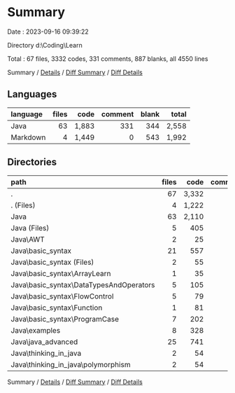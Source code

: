 # Summary

Date : 2023-09-16 09:39:22

Directory d:\\Coding\\Learn

Total : 67 files,  3332 codes, 331 comments, 887 blanks, all 4550 lines

Summary / [Details](details.md) / [Diff Summary](diff.md) / [Diff Details](diff-details.md)

## Languages
| language | files | code | comment | blank | total |
| :--- | ---: | ---: | ---: | ---: | ---: |
| Java | 63 | 1,883 | 331 | 344 | 2,558 |
| Markdown | 4 | 1,449 | 0 | 543 | 1,992 |

## Directories
| path | files | code | comment | blank | total |
| :--- | ---: | ---: | ---: | ---: | ---: |
| . | 67 | 3,332 | 331 | 887 | 4,550 |
| . (Files) | 4 | 1,222 | 3 | 493 | 1,718 |
| Java | 63 | 2,110 | 328 | 394 | 2,832 |
| Java (Files) | 5 | 405 | 12 | 76 | 493 |
| Java\\AWT | 2 | 25 | 0 | 5 | 30 |
| Java\\basic_syntax | 21 | 557 | 129 | 104 | 790 |
| Java\\basic_syntax (Files) | 2 | 55 | 0 | 13 | 68 |
| Java\\basic_syntax\\ArrayLearn | 1 | 35 | 8 | 5 | 48 |
| Java\\basic_syntax\\DataTypesAndOperators | 5 | 105 | 23 | 28 | 156 |
| Java\\basic_syntax\\FlowControl | 5 | 79 | 28 | 18 | 125 |
| Java\\basic_syntax\\Function | 1 | 81 | 1 | 10 | 92 |
| Java\\basic_syntax\\ProgramCase | 7 | 202 | 69 | 30 | 301 |
| Java\\examples | 8 | 328 | 55 | 35 | 418 |
| Java\\java_advanced | 25 | 741 | 132 | 164 | 1,037 |
| Java\\thinking_in_java | 2 | 54 | 0 | 10 | 64 |
| Java\\thinking_in_java\\polymorphism | 2 | 54 | 0 | 10 | 64 |

Summary / [Details](details.md) / [Diff Summary](diff.md) / [Diff Details](diff-details.md)